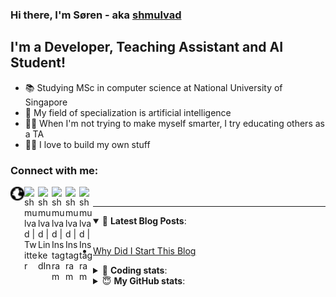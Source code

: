 ### Hi there, I'm Søren - aka [shmulvad][website]

## I'm a Developer, Teaching Assistant and AI Student!
- 📚 Studying MSc in computer science at National University of Singapore
- 🧠 My field of specialization is artificial intelligence
- 👨‍🏫 When I'm not trying to make myself smarter, I try educating others as a TA
- 👨‍💻 I love to build my own stuff

### Connect with me:

[<img align="left" alt="shmulvad.com" width="22px" src="https://raw.githubusercontent.com/iconic/open-iconic/master/svg/globe.svg" />][website]

[<img align="left" alt="shmulvad | Twitter" width="22px" src="https://cdn.jsdelivr.net/npm/simple-icons@v3/icons/twitter.svg" />][twitter]

[<img align="left" alt="shmulvad | LinkedIn" width="22px" src="https://cdn.jsdelivr.net/npm/simple-icons@v3/icons/linkedin.svg" />][linkedin]

[<img align="left" alt="shmulvad | Instagram" width="22px" src="https://cdn.jsdelivr.net/npm/simple-icons@v3/icons/instagram.svg" />][instagram]

[<img align="left" alt="shmulvad | Instagram" width="22px" src="https://cdn.jsdelivr.net/npm/simple-icons@v3/icons/stackoverflow.svg" />][stackOverflow]

[<img align="left" alt="shmulvad | Instagram" width="22px" src="https://cdn.jsdelivr.net/npm/simple-icons@v3/icons/gmail.svg" />][mail]

<br />

---

<details open>
 <summary>📕 <b>Latest Blog Posts</b>: </summary>

<br>

<!-- BLOG-POST-LIST:START -->
- [Why Did I Start This Blog](https://shmulvad.com/blog/why-did-start-this-blog)
<!-- BLOG-POST-LIST:END -->

</details>

<!-- --- -->

<details>
 <summary>🤖 <b>Coding stats</b>: </summary>

<br>

<!--START_SECTION:waka-->
**I'm a Night 🦉** 

```text
🌞 Morning    77 commits     ████░░░░░░░░░░░░░░░░░░░░░   16.85% 
🌆 Daytime    127 commits    ███████░░░░░░░░░░░░░░░░░░   27.79% 
🌃 Evening    120 commits    ██████░░░░░░░░░░░░░░░░░░░   26.26% 
🌙 Night      133 commits    ███████░░░░░░░░░░░░░░░░░░   29.1%

```


📊 **This Week I Spent My Time On** 

```text
💬 Programming Languages: 
Python                   7 hrs 31 mins       █████████░░░░░░░░░░░░░░░░   36.05% 
Other                    6 hrs 11 mins       ███████░░░░░░░░░░░░░░░░░░   29.66% 
TeX                      3 hrs 7 mins        ███░░░░░░░░░░░░░░░░░░░░░░   14.98% 
HTML                     2 hrs 6 mins        ██░░░░░░░░░░░░░░░░░░░░░░░   10.08% 
XML                      43 mins             █░░░░░░░░░░░░░░░░░░░░░░░░   3.5%

🔥 Editors: 
VS Code                  12 hrs 35 mins      ███████████████░░░░░░░░░░   60.35% 
Zsh                      5 hrs 50 mins       ███████░░░░░░░░░░░░░░░░░░   28.0% 
Sublime Text             2 hrs 25 mins       ███░░░░░░░░░░░░░░░░░░░░░░   11.65%

🐱‍💻 Projects: 
ai-planning              7 hrs 14 mins       ████████░░░░░░░░░░░░░░░░░   34.72% 
Terminal                 4 hrs 32 mins       █████░░░░░░░░░░░░░░░░░░░░   21.76% 
AppLine                  3 hrs 31 mins       ████░░░░░░░░░░░░░░░░░░░░░   16.87% 
NNaDL                    1 hr 49 mins        ██░░░░░░░░░░░░░░░░░░░░░░░   8.74% 
Homework                 1 hr 18 mins        █░░░░░░░░░░░░░░░░░░░░░░░░   6.24%

```


<!--END_SECTION:waka-->

</details>

<!-- --- -->

<details>
 <summary>😇 <b>My GitHub stats</b>: </summary>

<br>

<img align="left" alt="shmulvad's Github Stats" src="https://github-readme-stats.vercel.app/api?username=shmulvad&show_icons=true&hide_border=true" />

</details>



[website]: https://shmulvad.com
[twitter]: https://twitter.com/shmulvad
[linkedin]: https://linkedin.com/in/shmulvad
[instagram]: https://instagram.com/shmulvad
[stackOverflow]: https://stackoverflow.com/users/9248793/shmulvad
[mail]: mailto:shmulvad@gmail.com
